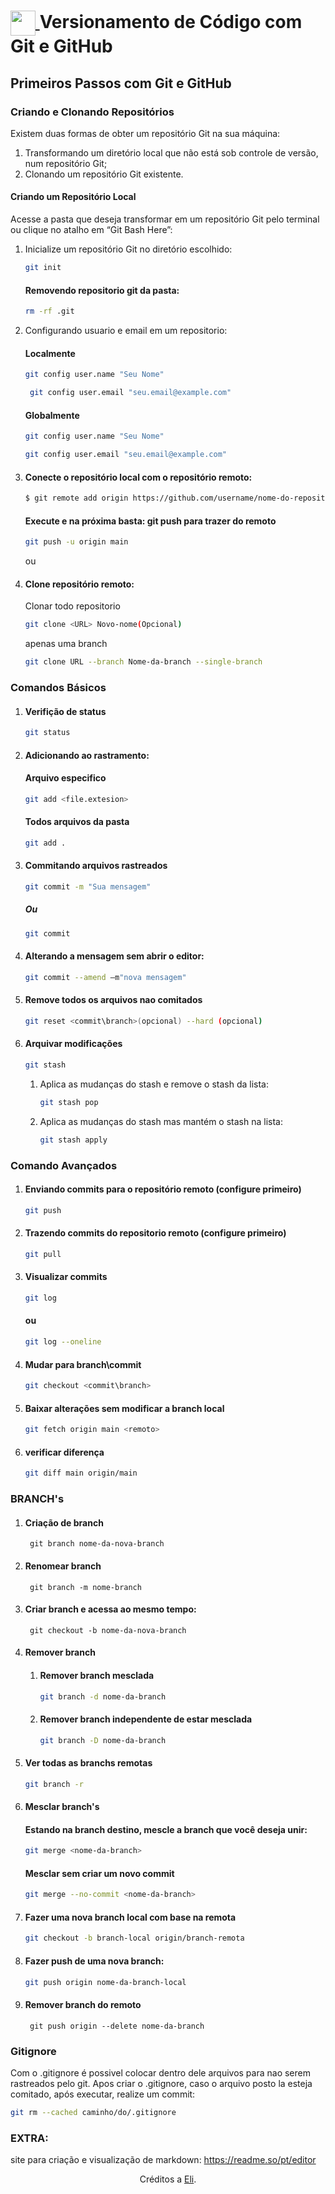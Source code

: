 <h1>
    <a href="https://www.dio.me/">
     <img align="center" width="40px" src="https://hermes.digitalinnovation.one/assets/diome/logo-minimized.png">
    </a>
    <span> Versionamento de Código com Git e GitHub</span>
</h1>

## Primeiros Passos com Git e GitHub

### Criando e Clonando Repositórios
Existem duas formas de obter um repositório Git na sua máquina:
1. Transformando um diretório local que não está sob controle de versão, num repositório Git;
2. Clonando um repositório Git existente.

#### Criando um Repositório Local
Acesse a pasta que deseja transformar em um repositório Git  pelo terminal ou clique no atalho em “Git Bash Here”:

1. Inicialize um repositório Git no diretório escolhido:
    ```bash
    git init
    ```
    #### Removendo repositorio git da pasta:
    ```bash
    rm -rf .git
    ```
2. Configurando usuario e email em um repositorio:
    #### Localmente
    ```bash
    git config user.name "Seu Nome"
    ```
    ```bash
     git config user.email "seu.email@example.com"
    ```
    #### Globalmente
    ```bash
    git config user.name "Seu Nome"
    ```
    ```bash
    git config user.email "seu.email@example.com"
    ```

3. #### Conecte o repositório local com o repositório remoto:
    ```bash
    $ git remote add origin https://github.com/username/nome-do-repositorio.git
    ```
    #### Execute e na próxima basta: git push para trazer do remoto
    ```bash
    git push -u origin main
    ```
    ou
4. #### Clone repositório remoto:
    Clonar todo repositorio
    ```bash
    git clone <URL> Novo-nome(Opcional) 
    ```
    apenas uma branch
    ```bash
    git clone URL --branch Nome-da-branch --single-branch
    ```
    
    

### Comandos Básicos

1. #### Verifição de status
    ```bash
    git status
    ```

1. #### Adicionando ao rastramento:
    #### Arquivo especifico
    ```bash
    git add <file.extesion>
    ```
    #### Todos arquivos da pasta
    ```bash
    git add .
    ```

1. #### Commitando arquivos rastreados
    ```bash
    git commit -m "Sua mensagem" 
    ```
    ##### Ou
    ```bash
    git commit 
    ```

1. #### Alterando a mensagem sem abrir o editor:  
    ```bash
    git commit --amend –m"nova mensagem"
    ```
1. #### Remove todos os arquivos nao comitados
    
    ```bash
    git reset <commit\branch>(opcional) --hard (opcional)
    ```
1. #### Arquivar modificações
    ```bash
    git stash
    ```

    1. Aplica as mudanças do stash e remove o stash da lista:
        ```bash
        git stash pop
    2. Aplica as mudanças do stash mas mantém o stash na lista:
        ```bash
        git stash apply
        ```
### Comando Avançados
    
1. #### Enviando commits para o repositório remoto (configure primeiro)
        
    ```bash
    git push
    ```
    
2. #### Trazendo commits do repositorio remoto (configure primeiro)
    ```bash
    git pull
    ```

3. #### Visualizar commits
    ```bash
    git log
    ```
    #### ou
    ```bash
    git log --oneline
    ```

4. #### Mudar para branch\commit
    ```bash
    git checkout <commit\branch>
    ```
    
5. #### Baixar alterações sem modificar a branch local
    ```bash
    git fetch origin main <remoto>
    ```

6. #### verificar diferença
    ```bash
    git diff main origin/main
    ```

### BRANCH's

1. #### Criação de branch
        git branch nome-da-nova-branch
    
1. #### Renomear branch
        git branch -m nome-branch

1. #### Criar branch e acessa ao mesmo tempo:
        git checkout -b nome-da-nova-branch

1. #### Remover branch 
    1. #### Remover branch mesclada
        ```bash
        git branch -d nome-da-branch
        ```
    1. #### Remover branch independente de estar mesclada
        ```bash
        git branch -D nome-da-branch
        ```

1. #### Ver todas as branchs remotas
    ```bash        
    git branch -r
    ```

1. #### Mesclar branch's
    #### Estando na branch destino, mescle a branch que você deseja unir:
    ```bash        
    git merge <nome-da-branch>
    ```    
    #### Mesclar sem criar um novo commit
    ```bash        
    git merge --no-commit <nome-da-branch>
    ```
    

1. #### Fazer uma nova branch local com base na remota
    ```bash        
    git checkout -b branch-local origin/branch-remota
    ```

1. #### Fazer push de uma nova branch:
    ```bash        
    git push origin nome-da-branch-local
    ```

1. #### Remover branch do remoto
        git push origin --delete nome-da-branch
        

### Gitignore
Com o .gitignore é possivel colocar dentro dele arquivos para nao serem rastreados pelo git. Apos criar o .gitignore, caso o arquivo posto la esteja comitado, após executar, realize um commit:
```bash        
git rm --cached caminho/do/.gitignore
```

### EXTRA:
site para criação e visualização de markdown: https://readme.so/pt/editor

<div align="center">Créditos a <a href="https://github.com/elidianaandrade">Eli</a>.</div>